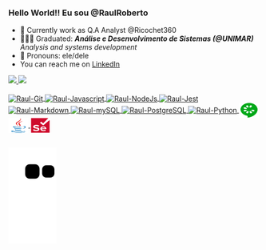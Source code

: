 ### Hello World!! Eu sou @RaulRoberto

- 🚀 Currently work as Q.A Analyst @Ricochet360
- 👨🏾‍🎓 Graduated: ***Análise e Desenvolvimento de Sistemas (@UNIMAR)*** <br>
     _Analysis and systems development_
- 🙂 Pronouns: ele/dele
-  You can reach me on <a href="https://linkedin.com/in/raul-pdias/">LinkedIn</a>

<div>
     <a href="https://github.com/RaulRoberto/">
     <img height="180em" src="https://github-readme-stats.vercel.app/api?username=RaulRoberto&show_icons=true&theme=cobalt"/>
     <img height="180em" src="https://github-readme-stats.vercel.app/api/top-langs/?username=RaulRoberto&layout=compact&theme=cobalt"/>
</div>
     
<div style="display: inline_block"><br>
     <img align="center" alt="Raul-Git" height="30" width="40" src="https://cdn.jsdelivr.net/gh/devicons/devicon/icons/git/git-original.svg" />
     <img align="center" alt="Raul-Javascript" height="30" width="40" src="https://cdn.jsdelivr.net/gh/devicons/devicon/icons/javascript/javascript-original.svg" />
     <img align="center" alt="Raul-NodeJs" height="30" width="40" src="https://cdn.jsdelivr.net/gh/devicons/devicon/icons/nodejs/nodejs-original.svg" />
     <img align="center" alt="Raul-Jest" height="30" width="40" src="https://cdn.jsdelivr.net/gh/devicons/devicon/icons/jest/jest-plain.svg" />
     <img align="center" alt="Raul-Markdown" height="30" width="40" src="https://cdn.jsdelivr.net/gh/devicons/devicon/icons/markdown/markdown-original.svg" />
     <img align="center" alt="Raul-mySQL" height="30" width="40" src="https://cdn.jsdelivr.net/gh/devicons/devicon/icons/mysql/mysql-original-wordmark.svg" />
     <img align="center" alt="Raul-PostgreSQL" height="30" width="40" src="https://cdn.jsdelivr.net/gh/devicons/devicon/icons/postgresql/postgresql-original.svg" />
     <img align="center" alt="Raul-Python" height="30" width="40" src="https://cdn.jsdelivr.net/gh/devicons/devicon/icons/python/python-original.svg" />
     <img align="center" alt="Raul-Cucumber" height="30" width="40" src="https://github.com/devicons/devicon/blob/v2.15.1/icons/cucumber/cucumber-plain.svg" />
     <img align="center" alt="Raul-Java" height="30" width="40" src="https://github.com/devicons/devicon/blob/v2.15.1/icons/java/java-original.svg" />
     <img align="center" alt="Raul-Selenium" height="30" width="40" src="https://github.com/devicons/devicon/blob/v2.15.1/icons/selenium/selenium-original.svg" />
     
    
     
     
          
     
</div>

##
     
![Snake animation](https://github.com/RaulRoberto/RaulRoberto/blob/output/github-contribution-grid-snake.svg)
